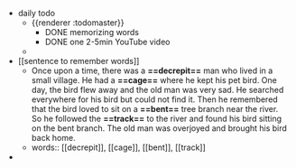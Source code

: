 - daily todo
	- {{renderer :todomaster}}
		- DONE memorizing words
		- DONE one 2-5min YouTube video
	-
- [[sentence to remember words]]
	- Once upon a time, there was a **==decrepit==** man who lived in a small village. He had a **==cage==** where he kept his pet bird. One day, the bird flew away and the old man was very sad. He searched everywhere for his bird but could not find it. Then he remembered that the bird loved to sit on a **==bent==** tree branch near the river. So he followed the **==track==** to the river and found his bird sitting on the bent branch. The old man was overjoyed and brought his bird back home.
	- words:: [[decrepit]], [[cage]], [[bent]], [[track]]
-